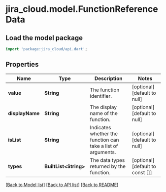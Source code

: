 # jira_cloud.model.FunctionReferenceData

## Load the model package
```dart
import 'package:jira_cloud/api.dart';
```

## Properties
Name | Type | Description | Notes
------------ | ------------- | ------------- | -------------
**value** | **String** | The function identifier. | [optional] [default to null]
**displayName** | **String** | The display name of the function. | [optional] [default to null]
**isList** | **String** | Indicates whether the function can take a list of arguments. | [optional] [default to null]
**types** | **BuiltList&lt;String&gt;** | The data types returned by the function. | [optional] [default to const []]

[[Back to Model list]](../README.md#documentation-for-models) [[Back to API list]](../README.md#documentation-for-api-endpoints) [[Back to README]](../README.md)


